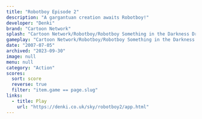 ```yaml
---
title: "Robotboy Episode 2"
description: "A gargantuan creation awaits Robotboy!"
developer: "Denki"
brand: "Cartoon Network"
splash: "Cartoon Network/Robotboy/Robotboy Something in the Darkness Drools/Splash.jpg"
gameplay: "Cartoon Network/Robotboy/Robotboy Something in the Darkness Drools/Play1.jpg"
date: "2007-07-05"
archived: "2023-09-30"
image: null
menu: null
category: "Action"
scores:
  sort: score
  reverse: true
  filter: "item.game == page.slug"
links:
  - title: Play
    url: "https://denki.co.uk/sky/robotboy2/app.html"
---
```

